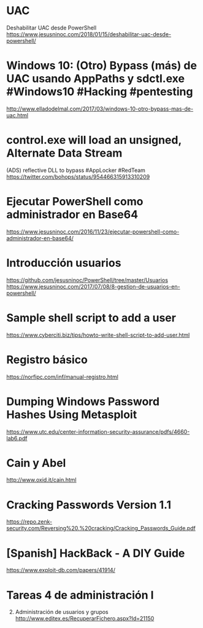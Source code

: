 # UAC
Deshabilitar UAC desde PowerShell
https://www.jesusninoc.com/2018/01/15/deshabilitar-uac-desde-powershell/

# Windows 10: (Otro) Bypass (más) de UAC usando AppPaths y sdctl.exe #Windows10 #Hacking #pentesting
http://www.elladodelmal.com/2017/03/windows-10-otro-bypass-mas-de-uac.html

# control.exe will load an unsigned, Alternate Data Stream
(ADS) reflective DLL to bypass #AppLocker #RedTeam
https://twitter.com/bohops/status/954466315913310209

# Ejecutar PowerShell como administrador en Base64
https://www.jesusninoc.com/2016/11/23/ejecutar-powershell-como-administrador-en-base64/

# Introducción usuarios
https://github.com/jesusninoc/PowerShell/tree/master/Usuarios
https://www.jesusninoc.com/2017/07/08/8-gestion-de-usuarios-en-powershell/

# Sample shell script to add a user
https://www.cyberciti.biz/tips/howto-write-shell-script-to-add-user.html

# Registro básico
https://norfipc.com/inf/manual-registro.html

# Dumping Windows Password Hashes Using Metasploit
https://www.utc.edu/center-information-security-assurance/pdfs/4660-lab6.pdf

# Cain y Abel
http://www.oxid.it/cain.html

# Cracking Passwords Version 1.1
https://repo.zenk-security.com/Reversing%20.%20cracking/Cracking_Passwords_Guide.pdf

# [Spanish] HackBack - A DIY Guide
https://www.exploit-db.com/papers/41914/

# Tareas 4 de administración I
2. Administración de usuarios y grupos
http://www.editex.es/RecuperarFichero.aspx?Id=21150
